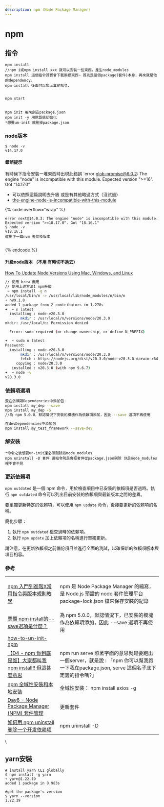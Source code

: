 ```yaml
---
description: npm (Node Package Manager)
---
```


# npm

## 指令

```
npm install
//npm i或npm install xxx 就可以安裝一些東西，產生node_modules
npm install 這個指令其實會下載兩樣東西~ 首先是這個package(套件)本身，再來就是他的dependency。
npm install 後面可以加上其他指令，


npm start


npm init 用來創造package.json
npm init -y 用默認值初始化
*想要un-init 就刪掉package.json
```

### node版本

```
$ node -v
v14.17.0
```

#### 錯誤提示

有時候下指令安裝一堆東西時出現此錯誤 \`error glob-promise@6.0.2: The engine "node" is incompatible with this module. Expected version ">=16". Got "14.17.0"\`

* 可以依照這篇說明去升級 或是有其他略過方式（沒試過）
* [the-engine-node-is-incompatible-with-this-module](https://stackoverflow.com/questions/56617209/the-engine-node-is-incompatible-with-this-module)

{% code overflow="wrap" %}
```
error next@14.0.3: The engine "node" is incompatible with this module. Expected version ">=18.17.0". Got "18.16.1"
$ node -v
v18.16.1
改用下一篇nvm 去切換版本


```
{% endcode %}

#### 升級node版本 （不用 有時切不過去）

[How To Update Node Versions Using Mac, Windows, and Linux](https://blog.hubspot.com/website/update-node-js)

```sh
// 使用 brew 無用
// 使用上述方法1 npm升級
 ~ npm install -g n  
/usr/local/bin/n -> /usr/local/lib/node_modules/n/bin/n
+ n@9.1.0
added 1 package from 2 contributors in 1.278s
➜  ~ n latest
  installing : node-v20.3.0
       mkdir : /usr/local/n/versions/node/20.3.0
mkdir: /usr/local/n: Permission denied

  Error: sudo required (or change ownership, or define N_PREFIX)

➜  ~ sudo n latest
Password:
  installing : node-v20.3.0
       mkdir : /usr/local/n/versions/node/20.3.0
       fetch : https://nodejs.org/dist/v20.3.0/node-v20.3.0-darwin-x64.tar.xz
     copying : node/20.3.0
   installed : v20.3.0 (with npm 9.6.7)
➜  ~ node -v
v20.3.0

```



### 依賴項選項

```sh
要在依賴項Dependencies中添加包：
npm install my_dep --save
npm install my_dep -S
//為 npm 5.0.0，默認情況下安裝的模塊作為依賴項添加，因此 --save 選項不再使用

在devDependencies中添加包
npm install my_test_framework --save-dev
```



### 解安裝

```
*命令之後想要un-init還必須刪除該node_modules
npm uninstall -D 套件 這指令則是會把套件從package.json刪除 但是node_modules裡不會不見

```

### 更新依賴項

`npm outdated` 是一個 npm 命令，用於檢查項目中已安裝的依賴項是否過時。執行 `npm outdated` 命令可以列出目前安裝的依賴項與最新版本之間的差異。

要單獨更新特定的依賴項，可以使用 `npm update` 命令，後接要更新的依賴項的名稱。

簡化步驟：

1. 執行 `npm outdated` 檢查過時的依賴項。
2. 執行 `npm update` 加上依賴項的名稱進行單獨更新。

請注意，在更新依賴項之前備份項目並進行全面的測試，以確保新的依賴項版本與項目相容。

### 參考

|                                                                                                                        |                                                                                                    |
| ---------------------------------------------------------------------------------------------------------------------- | -------------------------------------------------------------------------------------------------- |
| [npm 入門到進階X常用指令與版本規則教學](https://linyencheng.github.io/2022/09/27/relationships-between-frontend-and-backend/tool-npm/) | <p>npm 是 Node Package Manager 的縮寫，是 Node.js 預設的 node 套件管理平台<br>package-lock.json 檔來保存安裝的紀錄<br></p> |
| [問題 npm install的--save選項是什麼？](http://www.adabai.com/questions/a7071560507407.html)                                     | 為 npm 5.0.0，默認情況下，已安裝的模塊作為依賴項添加，因此 --save 選項不再使用                                                   |
| [how-to-un-init-npm](https://stackoverflow.com/questions/62061964/how-to-un-init-npm)                                  |                                                                                                    |
| [【D4 - npm 你到底是誰】大家都叫我npm install!! 但這甚麼意思](https://ithelp.ithome.com.tw/articles/10234060)                            | npm run serve 照著字面的意思就是要跑出一個server，就是說 : 「npm 你可以幫我跑一下我在package.json, serve 這個名子底下定義的指令嗎?」         |
| [npm 全域性安裝和本地安裝](https://www.796t.com/content/1546005002.html)                                                         | 全域性安裝： npm install axios -g                                                                        |
| [Day6 - Node Package Manager (NPM) 套件管理](https://ithelp.ithome.com.tw/articles/10185207)                               | 更新套件                                                                                               |
| [如何用 npm uninstall 删除一个开发依赖项](https://www.freecodecamp.org/chinese/news/npm-uninstall-how-to-remove-a-package/)        | npm uninstall -D                                                                                   |

\


## yarn安裝

```shell
# install yarn CLI globally
$ npm install -g yarn
+ yarn@1.22.19
added 1 package in 0.983s

#get the package's version
$ yarn --version
1.22.19
```
